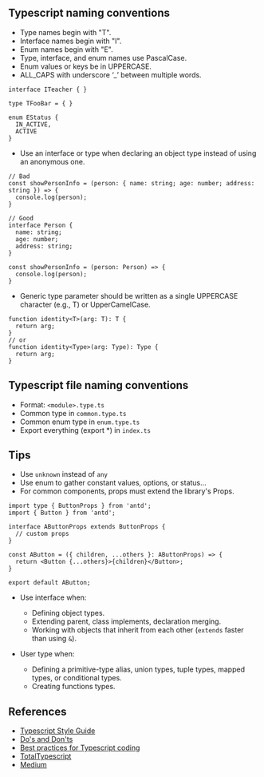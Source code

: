 ## Typescript naming conventions

- Type names begin with "T".
- Interface names begin with "I".
- Enum names begin with "E".
- Type, interface, and enum names use PascalCase.
- Enum values or keys be in UPPERCASE.
- ALL_CAPS with underscore ‘_’ between multiple words.

```
interface ITeacher { }

type TFooBar = { }

enum EStatus {
  IN_ACTIVE,
  ACTIVE
}
```

- Use an interface or type when declaring an object type instead of using an anonymous one.

```
// Bad
const showPersonInfo = (person: { name: string; age: number; address: string }) => {
  console.log(person);
}

// Good
interface Person {
  name: string;
  age: number;
  address: string;
}

const showPersonInfo = (person: Person) => {
  console.log(person);
}
```

- Generic type parameter should be written as a single UPPERCASE character (e.g., T) or UpperCamelCase.

```
function identity<T>(arg: T): T {
  return arg;
}
// or
function identity<Type>(arg: Type): Type {
  return arg;
}
```

## Typescript file naming conventions

- Format: `<module>.type.ts`
- Common type in `common.type.ts`
- Common enum type in `enum.type.ts`
- Export everything (export \*) in `index.ts`

## Tips

- Use `unknown` instead of `any`
- Use enum to gather constant values, options, or status...
- For common components, props must extend the library's Props.

```
import type { ButtonProps } from 'antd';
import { Button } from 'antd';

interface AButtonProps extends ButtonProps {
  // custom props
}

const AButton = ({ children, ...others }: AButtonProps) => {
  return <Button {...others}>{children}</Button>;
}

export default AButton;
```

- Use interface when:

  - Defining object types.
  - Extending parent, class implements, declaration merging.
  - Working with objects that inherit from each other (`extends` faster than using `&`).

- User type when:
  - Defining a primitive-type alias, union types, tuple types, mapped types, or conditional types.
  - Creating functions types.

## References

- [Typescript Style Guide](https://google.github.io/styleguide/tsguide.html)
- [Do's and Don'ts](https://www.typescriptlang.org/docs/handbook/declaration-files/do-s-and-don-ts.html)
- [Best practices for Typescript coding](https://medium.com/@eshagarg1996/best-practices-for-typescript-coding-8b1ea98d02f8)
- [TotalTypescript](https://www.totaltypescript.com/type-vs-interface-which-should-you-use)
- [Medium](https://blog.bitsrc.io/type-vs-interface-in-typescript-cf3c00bc04ae)
